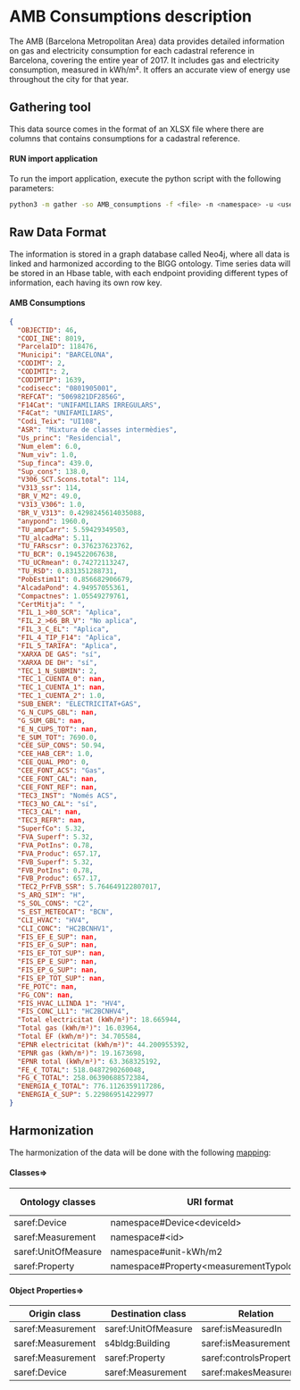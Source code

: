 # AMB Consumptions description

The AMB (Barcelona Metropolitan Area) data provides detailed information on gas and electricity consumption for each
cadastral reference in Barcelona, covering the entire year of 2017. It includes gas and electricity consumption,
measured in kWh/m². It offers an accurate view of energy use throughout the city for that year.

## Gathering tool

This data source comes in the format of an XLSX file where there are columns that contains consumptions for a cadastral
reference.

#### RUN import application

To run the import application, execute the python script with the following parameters:

```bash
python3 -m gather -so AMB_consumptions -f <file> -n <namespace> -u <user_importing> -tz <file_timezone> -st <storage>
```

## Raw Data Format

The information is stored in a graph database called Neo4j, where all data is linked and harmonized according to the
BIGG ontology. Time series data will be stored in an Hbase table, with each endpoint providing different types of
information, each having its own row key.

#### AMB Consumptions

````json
{
  "OBJECTID": 46,
  "CODI_INE": 8019,
  "ParcelaID": 118476,
  "Municipi": "BARCELONA",
  "CODIMT": 2,
  "CODIMTI": 2,
  "CODIMTIP": 1639,
  "codisecc": "0801905001",
  "REFCAT": "5069821DF2856G",
  "F14Cat": "UNIFAMILIARS IRREGULARS",
  "F4Cat": "UNIFAMILIARS",
  "Codi_Teix": "UI108",
  "ASR": "Mixtura de classes intermèdies",
  "Us_princ": "Residencial",
  "Num_elem": 6.0,
  "Num_viv": 1.0,
  "Sup_finca": 439.0,
  "Sup_cons": 138.0,
  "V306_SCT.Scons.total": 114,
  "V313_ssr": 114,
  "BR_V_M2": 49.0,
  "V313_V306": 1.0,
  "BR_V_V313": 0.4298245614035088,
  "anypond": 1960.0,
  "TU_ampCarr": 5.59429349503,
  "TU_alcadMa": 5.11,
  "TU_FARscsr": 0.376237623762,
  "TU_BCR": 0.194522067638,
  "TU_UCRmean": 0.74272113247,
  "TU_RSD": 0.831351288731,
  "PobEstim11": 0.856682906679,
  "AlcadaPond": 4.94957055361,
  "Compactnes": 1.05549279761,
  "CertMitja": " ",
  "FIL_1_>80_SCR": "Aplica",
  "FIL_2_>66_BR_V": "No aplica",
  "FIL_3_C_EL": "Aplica",
  "FIL_4_TIP_F14": "Aplica",
  "FIL_5_TARIFA": "Aplica",
  "XARXA DE GAS": "sí",
  "XARXA DE DH": "sí",
  "TEC_1_N_SUBMIN": 2,
  "TEC_1_CUENTA_0": nan,
  "TEC_1_CUENTA_1": nan,
  "TEC_1_CUENTA_2": 1.0,
  "SUB_ENER": "ELECTRICITAT+GAS",
  "G_N_CUPS_GBL": nan,
  "G_SUM_GBL": nan,
  "E_N_CUPS_TOT": nan,
  "E_SUM_TOT": 7690.0,
  "CEE_SUP_CONS": 50.94,
  "CEE_HAB_CER": 1.0,
  "CEE_QUAL_PRO": 0,
  "CEE_FONT_ACS": "Gas",
  "CEE_FONT_CAL": nan,
  "CEE_FONT_REF": nan,
  "TEC3_INST": "Només ACS",
  "TEC3_NO_CAL": "sí",
  "TEC3_CAL": nan,
  "TEC3_REFR": nan,
  "SuperfCo": 5.32,
  "FVA_Superf": 5.32,
  "FVA_PotIns": 0.78,
  "FVA_Produc": 657.17,
  "FVB_Superf": 5.32,
  "FVB_PotIns": 0.78,
  "FVB_Produc": 657.17,
  "TEC2_PrFVB_SSR": 5.764649122807017,
  "S_ARQ_SIM": "H",
  "S_SOL_CONS": "C2",
  "S_EST_METEOCAT": "BCN",
  "CLI_HVAC": "HV4",
  "CLI_CONC": "HC2BCNHV1",
  "FIS_EF_E_SUP": nan,
  "FIS_EF_G_SUP": nan,
  "FIS_EF_TOT_SUP": nan,
  "FIS_EP_E_SUP": nan,
  "FIS_EP_G_SUP": nan,
  "FIS_EP_TOT_SUP": nan,
  "FE_POTC": nan,
  "FG_CON": nan,
  "FIS_HVAC_LLINDA 1": "HV4",
  "FIS_CONC_LL1": "HC2BCNHV4",
  "Total electricitat (kWh/m²)": 18.665944,
  "Total gas (kWh/m²)": 16.03964,
  "Total EF (kWh/m²)": 34.705584,
  "EPNR electricitat (kWh/m²)": 44.200955392,
  "EPNR gas (kWh/m²)": 19.1673698,
  "EPNR total (kWh/m²)": 63.368325192,
  "FE_€_TOTAL": 518.0487290260048,
  "FG_€_TOTAL": 258.06390688572384,
  "ENERGIA_€_TOTAL": 776.1126359117286,
  "ENERGIA_€_SUP": 5.229869514229977
}
````

## Harmonization

The harmonization of the data will be done with the following [mapping](harmonizer/mapping.yaml):

#### Classes=>

| Ontology classes    | URI format                                    | Transformation actions |
|---------------------|-----------------------------------------------|------------------------|
| saref:Device        | namespace#Device&lt;deviceId&gt;              |                        |
| saref:Measurement   | namespace#&lt;id&gt;                          |                        |
| saref:UnitOfMeasure | namespace#unit-kWh/m2                         |                        |
| saref:Property      | namespace#Property&lt;measurementTypology&gt; |                        |

#### Object Properties=>

| Origin class      | Destination class   | Relation               |
|-------------------|---------------------|------------------------|
| saref:Measurement | saref:UnitOfMeasure | saref:isMeasuredIn     |
| saref:Measurement | s4bldg:Building     | saref:isMeasurementOf  |
| saref:Measurement | saref:Property      | saref:controlsProperty |
| saref:Device      | saref:Measurement   | saref:makesMeasurement |





